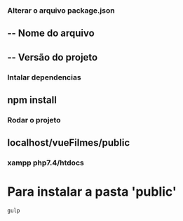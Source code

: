 ### Alterar o arquivo package.json
## -- Nome do arquivo
## -- Versão do projeto

### Intalar dependencias
## npm install

### Rodar o projeto
## localhost/vueFilmes/public

### xampp php7.4/htdocs

# Para instalar a pasta 'public'
`gulp`
